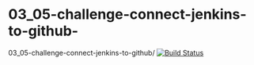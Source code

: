 # 03_05-challenge-connect-jenkins-to-github-
03_05-challenge-connect-jenkins-to-github/
[![Build Status](http://ec2-3-69-78-251.eu-central-1.compute.amazonaws.com/buildStatus/icon?job=Jenkins-Essential-Training%2F03-git-integration%2F03_05-challenge-connect-jenkins-to-github)](http://ec2-3-69-78-251.eu-central-1.compute.amazonaws.com/job/Jenkins-Essential-Training/job/03-git-integration/job/03_05-challenge-connect-jenkins-to-github/)
